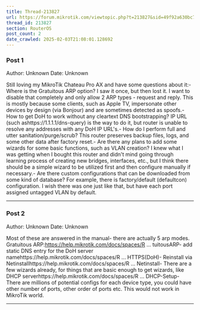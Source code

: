 ```yaml
---
title: Thread-213827
url: https://forum.mikrotik.com/viewtopic.php?t=213827&sid=49f92a630bc7970d8ca50523be880e8f
thread_id: 213827
section: RouterOS
post_count: 2
date_crawled: 2025-02-03T21:08:01.128692
---
```


### Post 1
Author: Unknown
Date: Unknown

Still loving my MikroTik Chateau Pro AX and have some questions about it:- Where is the Gratuitous ARP option? I saw it once, but then lost it. I want to disable that completely and only allow 2 ARP types - request and reply. This is mostly because some clients, such as Apple TV, impersonate other devices by design (via Bonjour) and are sometimes detected as spoofs.- How to get DoH to work without any cleartext DNS bootstrapping? IP URL (such ashttps://1.1.1.1/dns-query) is the way to do it, but router is unable to resolve any addresses with any DoH IP URL's.- How do I perform full and utter sanitation/purge/scrub? This router preserves backup files, logs, and some other data after factory reset.- Are there any plans to add some wizards for some basic functions, such as VLAN creation? I knew what I was getting when I bought this router and didn't mind going through learning process of creating new bridges, interfaces, etc., but I think there should be a simple wizard to be utilized first and then configure manually if necessary.- Are there custom configurations that can be downloaded from some kind of database? For example, there is factory/default (defaultcon) configuration. I wish there was one just like that, but have each port assigned untagged VLAN by default.

---
### Post 2
Author: Unknown
Date: Unknown

Most of these are answered in the manual- there are actually 5 arp modes. Gratuitous ARP:https://help.mikrotik.com/docs/spaces/R ... tuitousARP- add static DNS entry for the DoH server namehttps://help.mikrotik.com/docs/spaces/R ... HTTPS(DoH)- Reinstall via Netinstallhttps://help.mikrotik.com/docs/spaces/R ... Netinstall- There are a few wizards already, for things that are basic enough to get wizards, like DHCP serverhttps://help.mikrotik.com/docs/spaces/R ... DHCP-Setup- There are millions of potential configs for each device type, you could have other number of ports, other order of ports etc. This would not work in MikroTik world.

---
